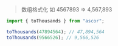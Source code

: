> 数组格式化 如 4567893 => 4,567,893

```javascript
import { toThousands } from "ascor";

toThousands(47894564); // 47,894,564
toThousands(9566526); // 9,566,526
```